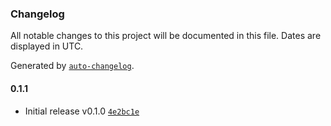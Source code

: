 ### Changelog

All notable changes to this project will be documented in this file. Dates are displayed in UTC.

Generated by [`auto-changelog`](https://github.com/CookPete/auto-changelog).

#### 0.1.1

- Initial release v0.1.0 [`4e2bc1e`](https://github.com/tonycodes/n8n-nodes-quick-bitbucket/commit/4e2bc1e98e83daf937395a0b15c496a4139a1169)
